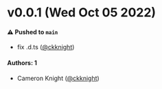 # v0.0.1 (Wed Oct 05 2022)

#### ⚠️ Pushed to `main`

- fix .d.ts ([@ckknight](https://github.com/ckknight))

#### Authors: 1

- Cameron Knight ([@ckknight](https://github.com/ckknight))
